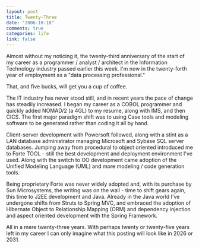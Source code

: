 ```yaml
--- 
layout: post
title: Twenty-Three
date: "2006-10-18"
comments: true
categories: life
link: false
---
```

Almost without my noticing it, the twenty-third anniversary of the start of my career as a programmer / analyst / architect in the Information Technology industry passed earlier this week. I'm now in the twenty-forth year of employment as a "data processing professional."

That, and five bucks, will get you a cup of coffee.

The IT industry has never stood still, and in recent years the pace of change has steadily increased. I began my career as a COBOL programmer and quickly added NOMAD/2 (a 4GL) to my resume, along with IMS, and then CICS. The first major paradigm shift was to using Case tools and modeling software to be generated rather than coding it all by hand.

Client-server development with Powersoft followed, along with a stint as a LAN database administrator managing Microsoft and Sybase SQL server databases. Jumping away from procedural to object oriented introduced me to Forte TOOL - still the best development and deployment environment I've used.  Along with the switch to OO development came adoption of the Unified Modeling Language (UML) and more modeling / code generation tools.

Being proprietary Forte was never widely adopted and, with its purchase by Sun Microsystems, the writing was on the wall - time to shift gears again, this time to J2EE development and Java. Already in the Java world I've undergone shifts from Struts to Spring MVC, and embraced the adoption of Hibernate Object to Relationship Mapping (ORM) and dependency injection and aspect oriented development with the Spring Framework.

All in a mere twenty-three years. With perhaps twenty or twenty-five years left in my career I can only imagine what this posting will look like in 2026 or 2031.
